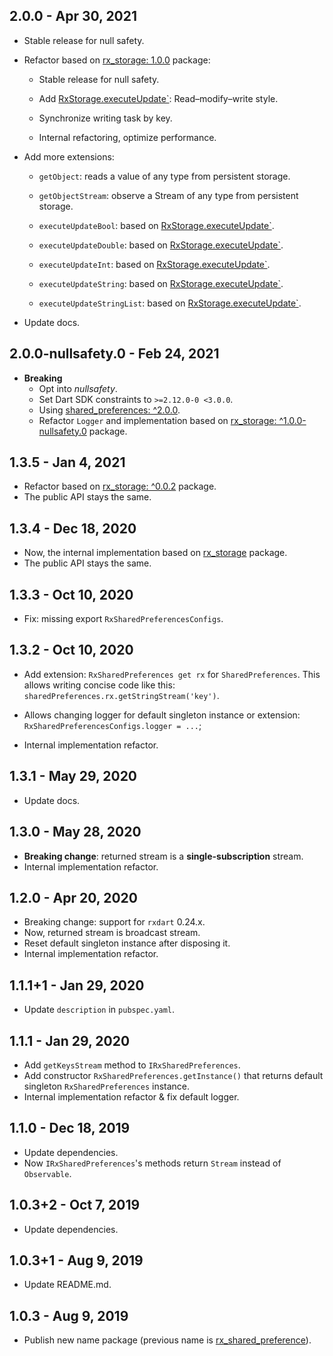 ## 2.0.0 - Apr 30, 2021

-   Stable release for null safety.

-   Refactor based on [rx_storage: 1.0.0](https://pub.dev/packages/rx_storage/versions/1.0.0) package:
    -   Stable release for null safety.

    -   Add [RxStorage.executeUpdate`](https://pub.dev/documentation/rx_storage/latest/rx_storage/RxStorage/executeUpdate.html): Read–modify–write style.

    -   Synchronize writing task by key.

    -   Internal refactoring, optimize performance.

-   Add more extensions:
    -   `getObject`: reads a value of any type from persistent storage.

    -   `getObjectStream`: observe a Stream of any type from persistent storage.

    -   `executeUpdateBool`: based on [RxStorage.executeUpdate`](https://pub.dev/documentation/rx_storage/latest/rx_storage/RxStorage/executeUpdate.html).

    -   `executeUpdateDouble`: based on [RxStorage.executeUpdate`](https://pub.dev/documentation/rx_storage/latest/rx_storage/RxStorage/executeUpdate.html).

    -   `executeUpdateInt`: based on [RxStorage.executeUpdate`](https://pub.dev/documentation/rx_storage/latest/rx_storage/RxStorage/executeUpdate.html).

    -   `executeUpdateString`: based on [RxStorage.executeUpdate`](https://pub.dev/documentation/rx_storage/latest/rx_storage/RxStorage/executeUpdate.html).

    -   `executeUpdateStringList`: based on [RxStorage.executeUpdate`](https://pub.dev/documentation/rx_storage/latest/rx_storage/RxStorage/executeUpdate.html).

-   Update docs.

## 2.0.0-nullsafety.0 - Feb 24, 2021

*   **Breaking**
    -   Opt into _nullsafety_.
    -   Set Dart SDK constraints to `>=2.12.0-0 <3.0.0`.
    -   Using [shared_preferences: ^2.0.0](https://pub.dev/packages/shared_preferences/versions/2.0.0).
    -   Refactor `Logger` and implementation based on [rx_storage: ^1.0.0-nullsafety.0](https://pub.dev/packages/rx_storage/versions/1.0.0-nullsafety.0) package.

## 1.3.5 - Jan 4, 2021

*   Refactor based on [rx_storage: ^0.0.2](https://pub.dev/packages/rx_storage/versions/0.0.2) package.
*   The public API stays the same.

## 1.3.4 - Dec 18, 2020

*   Now, the internal implementation based on [rx_storage](https://pub.dev/packages/rx_storage/versions/0.0.1) package.
*   The public API stays the same.

## 1.3.3 - Oct 10, 2020

*   Fix: missing export `RxSharedPreferencesConfigs`.

## 1.3.2 - Oct 10, 2020

*   Add extension: `RxSharedPreferences get rx` for `SharedPreferences`.
    This allows writing concise code like this: `sharedPreferences.rx.getStringStream('key')`.

*   Allows changing logger for default singleton instance or extension: `RxSharedPreferencesConfigs.logger = ...`;

*   Internal implementation refactor.

## 1.3.1 - May 29, 2020

*   Update docs.

## 1.3.0 - May 28, 2020

*   **Breaking change**: returned stream is a **single-subscription** stream.
*   Internal implementation refactor.

## 1.2.0 - Apr 20, 2020

*   Breaking change: support for `rxdart` 0.24.x.
*   Now, returned stream is broadcast stream.
*   Reset default singleton instance after disposing it.
*   Internal implementation refactor.

## 1.1.1+1 - Jan 29, 2020

*   Update `description` in `pubspec.yaml`.

## 1.1.1 - Jan 29, 2020

*   Add `getKeysStream` method to `IRxSharedPreferences`.
*   Add constructor `RxSharedPreferences.getInstance()` that returns default singleton `RxSharedPreferences` instance.
*   Internal implementation refactor & fix default logger.

## 1.1.0 - Dec 18, 2019

*   Update dependencies.
*   Now `IRxSharedPreferences`'s methods return `Stream` instead of `Observable`.

## 1.0.3+2 - Oct 7, 2019

*   Update dependencies.

## 1.0.3+1 - Aug 9, 2019

*   Update README.md.

## 1.0.3 - Aug 9, 2019

*   Publish new name package (previous name is [rx_shared_preference](https://pub.dev/packages/rx_shared_preference)).
